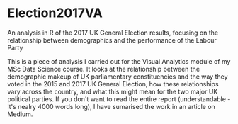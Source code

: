 # Election2017VA
An analysis in R of the 2017 UK General Election results, focusing on the relationship between demographics and the performance of the Labour Party

This is a piece of analysis I carried out for the Visual Analytics module of my MSc Data Science course. It looks at the relationship 
between the demographic makeup of UK parliamentary constituencies and the way they voted in the 2015 and 2017 UK General Election, 
how these relationships vary across the country, and what this might mean for the two major UK political parties. If you don't want 
to read the entire report (understandable - it's nealry 4000 words long), I have sumarised the work in an article on Medium.

